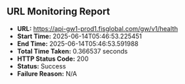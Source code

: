 ## URL Monitoring Report

- **URL:** https://api-gw1-prod1.fisglobal.com/gw/v1/health
- **Start Time:** 2025-06-14T05:46:53.225451
- **End Time:** 2025-06-14T05:46:53.591988
- **Total Time Taken:** 0.366537 seconds
- **HTTP Status Code:** 200
- **Status:** Success
- **Failure Reason:** N/A
